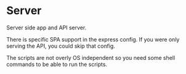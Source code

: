 # Server

Server side app and API server.

There is specific SPA support in the express config. If you were
only serving the API, you could skip that config.

The scripts are not overly OS independent so you need some shell commands
to be able to run the scripts.
